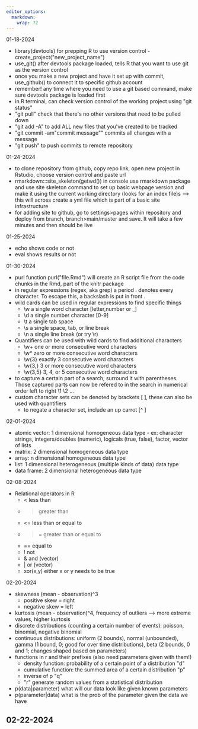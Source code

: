 ```yaml
---
editor_options: 
  markdown: 
    wrap: 72
---
```


01-18-2024 
  - library(devtools) for prepping R to use version control 
  -create_project("new_project_name")
  - use_git() after devtools package loaded, tells R that you want to use git as the version control 
  - once you make a new project and have it set up with commit, use_github() to connect it to specific github account
  - remember! any time where you need to use a git based command, make sure devtools package is loaded first
  - in R terminal, can check version control of the working project using "git status" 
  - "git pull" check that there's no other versions that need to be pulled down
  - "git add -A" to add ALL new files that you've created to be tracked
  - "git commit -am"commit message"" commits all changes with a message
  - "git push" to push commits to remote repository

01-24-2024
  - to clone repository from github, copy repo link, open new project in Rstudio, choose version control and paste url
  - rmarkdown:::site_skeleton(getwd()) in console use rmarkdown package and use site skeleton command to set up basic webpage version and make it using the current working directory (looks for an index file)s --> this will across create a yml file which is part of a basic site infrastructure
  - for adding site to github, go to settings>pages within repository and deploy from branch, branch>main/master and save. It will take a few minutes and then should be live
  
01-25-2024
  - echo shows code or not
  - eval shows results or not
  
01-30-2024
  - purl function purl("file.Rmd") will create an R script file from the code chunks in the Rmd, part of the knitr package
  - in regular expressions (regex, aka grep) a period . denotes every character. To escape this, a backslash is put in front \.
  - wild cards can be used in regular expressions to find specific things
    - \w a single word character [letter,number or _]
    - \d a single number character [0-9]
    - \t a single tab space
    - \s a single space, tab, or line break
    - \n a single line break (or try \r)
  - Quantifiers can be used with wild cards to find additional characters
    - \w+ one or more consecutive word characters
    - \w* zero or more consecutive word characters
    - \w{3} exactly 3 consecutive word characters
    - \w{3,} 3 or more consecutive word characters
    - \w{3,5} 3, 4, or 5 consecutive word characters
  - to capture a certain part of a search, surround it with parentheses. Those captured parts can now be refered to in the search in numerical order left to right \1 \2 ...
  - custom character sets can be denoted by brackets [ ], these can also be used with quantifiers
    - to negate a character set, include an up carrot [^ ]
    
    
02-01-2024
   - atomic vector: 1 dimensional homogeneous data type
    - ex: character strings, integers/doubles (numeric), logicals (true, false), factor, vector of lists
   - matrix: 2 dimensional homogeneous data type
   - array: n dimensional homogeneous data type
   - list: 1 dimensional heterogeneous (multiple kinds of data) data type
   - data frame: 2 dimensional heterogeneous data type
   
02-08-2024
  - Relational operators in R
    - < less than
    - > greater than
    - <= less than or equal to
    - >= greater than or equal to
    - == equal to
    - ! not
    - & and (vector)
    - | or (vector)
    - xor(x,y) either x or y needs to be true
    
02-20-2024
  - skewness (mean - observation)^3
    - positive skew = right
    - negative skew = left
  - kurtosis (mean - observation)^4, frequency of outliers --> more extreme values, higher kurtosis
  - discrete distributions (counting a certain number of events): poisson, binomial, negative binomial
  - continuous distributions: uniform (2 bounds), normal (unbounded), gamma (1 bound, 0; good for over time distributions), beta (2 bounds, 0 and 1; changes shaped based on parameters)
  - functions in r and their prefixes (also need parameters given with them!)
    - density function: probability of a certain point of a distribution "d"
    - cumulative function: the summed area of a certain distribution "p"
    - inverse of p "q"
    - "r" generate random values from a statistical distribution
  - p(data|parameter) what will our data look like given known parameters
  - p(parameter|data) what is the prob of the parameter given the data we have
  
  
02-22-2024
  - 